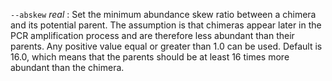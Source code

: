 `--abskew` *real*
: Set the minimum abundance skew ratio between a chimera and its
  potential parent. The assumption is that chimeras appear later in
  the PCR amplification process and are therefore less abundant than
  their parents. Any positive value equal or greater than 1.0 can be
  used. Default is 16.0, which means that the parents should be at
  least 16 times more abundant than the chimera.
